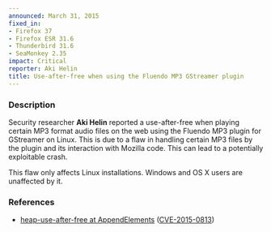 ```yaml
---
announced: March 31, 2015
fixed_in:
- Firefox 37
- Firefox ESR 31.6
- Thunderbird 31.6
- SeaMonkey 2.35
impact: Critical
reporter: Aki Helin
title: Use-after-free when using the Fluendo MP3 GStreamer plugin
---
```


<h3>Description</h3>

<p>Security researcher <strong>Aki Helin</strong> reported a use-after-free when
playing certain MP3 format audio files on the web using the Fluendo MP3 plugin
for GStreamer on Linux. This is due to a flaw in handling certain MP3 files by
the plugin and its interaction with Mozilla code. This can lead to a potentially
exploitable crash.
</p>

<p class="note">This flaw only affects Linux installations. Windows and OS X
users are unaffected by it.</p>

<h3>References</h3>

<ul>
  <li><a href="https://bugzilla.mozilla.org/show_bug.cgi?id=1106596">
       heap-use-after-free at AppendElements</a>
(<a href="http://cve.mitre.org/cgi-bin/cvename.cgi?name=CVE-2015-0813"
class="ex-ref">CVE-2015-0813</a>)</li>
</ul>



